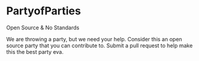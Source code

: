 # PartyofParties
Open Source &amp; No Standards

We are throwing a party, but we need your help. Consider this an open source party that you can contribute to. Submit a pull request to help make this the best party eva.
